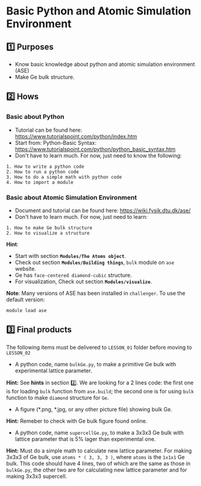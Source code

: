 # Basic Python and Atomic Simulation Environment

## :one: Purposes
- Know basic knowledge about python and atomic simulation environment (ASE)
- Make Ge bulk structure.

## :two: Hows
### Basic about Python 
- Tutorial can be found here: https://www.tutorialspoint.com/python/index.htm
- Start from: Python-Basic Syntax:  https://www.tutorialspoint.com/python/python_basic_syntax.htm
- Don't have to learn much. For now, just need to know the following:
```
1. How to write a python code
2. How to run a python code
3. How to do a simple math with python code
4. How to import a module
```
### Basic about Atomic Simulation Environment
- Document and tutorial can be found here: https://wiki.fysik.dtu.dk/ase/
- Don't have to learn much. For now, just need to learn:
```
1. How to make Ge bulk structure
2. How to visualize a structure
```
**Hint**:
* Start with section **`Modules/The Atoms object`**.
* Check out section **`Modules/Building things`**, `bulk` module on `ase` website.
* Ge has `face-centered diamond-cubic` structure.
* For visualization, Check out section **`Modules/visualize`**.

**Note**: Many versions of ASE has been installed in `challenger`. To use the default version:
```
module load ase
```

## :three: Final products
The following items must be delivered to `LESSON_01` folder before moving to `LESSON_02`
- A python code, name `bulkGe.py`, to make a primitive Ge bulk with experimental lattice parameter.

**Hint:** See **hints** in section :two:. We are looking for a 2 lines code: the first one is for loading `bulk` function from `ase.build`; the second one is for using `bulk` function to make `diamond` structure for `Ge`.

- A figure (*.png, *.jpg, or any other picture file) showing bulk Ge. 

**Hint:** Remeber to check with Ge bulk figure found online.
- A python code, name `supercellGe.py`, to make a 3x3x3 Ge bulk with lattice parameter that is 5% lager than experimental one.

**Hint:** Must do a simple math to calculate new lattice parameter. For making 3x3x3 of Ge bulk, use `atoms * ( 3, 3, 3 )`, where `atoms` is the `1x1x1` Ge bulk. This code should have 4 lines, two of which are the same as those in `bulkGe.py`, the other two are for calculating new lattice parameter and for making 3x3x3 supercell.
